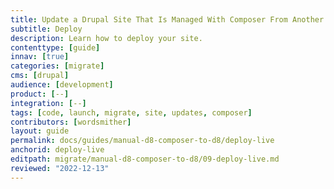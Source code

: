 ```yaml
---
title: Update a Drupal Site That Is Managed With Composer From Another Platform
subtitle: Deploy
description: Learn how to deploy your site.
contenttype: [guide]
innav: [true]
categories: [migrate]
cms: [drupal]
audience: [development]
product: [--]
integration: [--]
tags: [code, launch, migrate, site, updates, composer]
contributors: [wordsmither]
layout: guide
permalink: docs/guides/manual-d8-composer-to-d8/deploy-live
anchorid: deploy-live
editpath: migrate/manual-d8-composer-to-d8/09-deploy-live.md
reviewed: "2022-12-13"
---
```


<Partial file="drupal/deploy-using-launch.md" />

